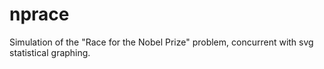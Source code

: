 # nprace
Simulation of the "Race for the Nobel Prize" problem, concurrent with svg statistical graphing.
